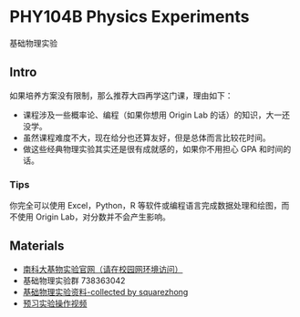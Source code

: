 # PHY104B Physics Experiments

基础物理实验

## Intro
如果培养方案没有限制，那么推荐大四再学这门课，理由如下：
- 课程涉及一些概率论、编程（如果你想用 Origin Lab 的话）的知识，大一还没学。
- 虽然课程难度不大，现在给分也还算友好，但是总体而言比较花时间。
- 做这些经典物理实验其实还是很有成就感的，如果你不用担心 GPA 和时间的话。

### Tips
你完全可以使用 Excel，Python，R 等软件或编程语言完成数据处理和绘图，而不使用 Origin Lab，对分数并不会产生影响。

## Materials
- [南科大基物实验官网（请在校园网环境访问）](http://phylab.phy.sustech.edu.cn:9200/)
- 基础物理实验群 738363042
- [基础物理实验资料-collected by squarezhong](https://1drv.ms/u/c/6753ced236736b7a/EXJ-4236JClOiL7Tkn8ZAaQBTzDPwuZ2qOrpplg6MLGOZQ?e=5ldX0c)
- [预习实验操作视频](https://search.bilibili.com/all?vt=26187355&keyword=%E7%A7%91%E5%A4%A7%E5%A5%A5%E9%94%90)
